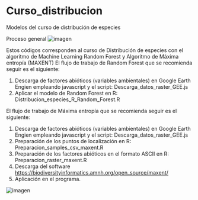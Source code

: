 # Curso_distribucion
 Modelos del curso de distribución de especies
  
 Proceso general
![imagen](https://github.com/chuertas18/Curso_distribucion/assets/45825082/638c7430-1d70-4745-bc2c-8629337d3928)

Estos códigos corresponden al curso de Distribución de especies con el algoritmo de Machine Learning Random Forest y Algoritmo de Máxima entropía (MAXENT)
El flujo de trabajo de Random Forest que se recomienda seguir es el siguiente:
1.	Descarga de factores abióticos (variables ambientales) en Google Earth Engien empleando javascript y el script: Descarga_datos_raster_GEE.js
2.	Aplicar el modelo de Random Forest en R: Distribucion_especies_R_Random_Forest.R

El flujo de trabajo de Máxima entropía que se recomienda seguir es el siguiente:
1.	Descarga de factores abióticos (variables ambientales) en Google Earth Engien empleando javascript y el script: Descarga_datos_raster_GEE.js
2.	Preparación de los puntos de localización en R: Preparacion_samples_csv_maxent.R
3.	Preparación de los factores abióticos en el formato ASCII en R: Preparacion_raster_maxent.R
4.	Descarga del software https://biodiversityinformatics.amnh.org/open_source/maxent/
5.	Aplicación en el programa. 

![imagen](https://github.com/chuertas18/Curso_distribucion/assets/45825082/f34a101a-3f2a-48e7-88f5-407732b23967)

